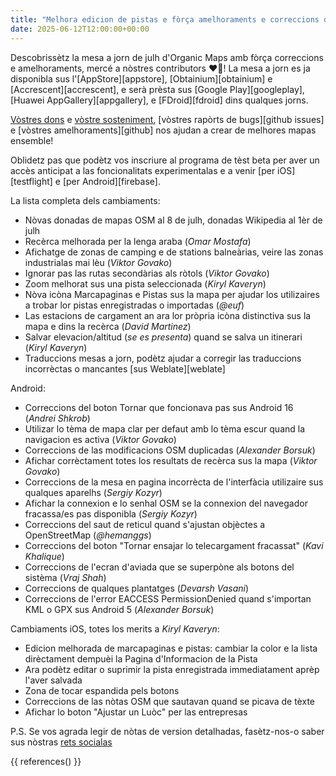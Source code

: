 ```yaml
---
title: "Melhora edicion de pistas e fòrça amelhoraments e correccions dins la mesa a jorn Organic Maps de julh 2025"
date: 2025-06-12T12:00:00+00:00
---
```


Descobrissètz la mesa a jorn de julh d'Organic Maps amb fòrça correccions e amelhoraments, mercé a nòstres contributors ❤️💪! La mesa a jorn es ja disponibla sus l'[AppStore][appstore], [Obtainium][obtainium] e [Accrescent][accrescent], e serà prèsta sus [Google Play][googleplay], [Huawei AppGallery][appgallery], e [FDroid][fdroid] dins qualques jorns.

[Vòstres dons](@/donate/index.md) e [vòstre sosteniment](@/contribute/index.md), [vòstres rapòrts de bugs][github issues] e [vòstres amelhoraments][github] nos ajudan a crear de melhores mapas ensemble!

Oblidetz pas que podètz vos inscriure al programa de tèst beta per aver un accès anticipat a las foncionalitats experimentalas e a venir [per iOS][testflight] e [per Android][firebase].

La lista completa dels cambiaments:
- Nòvas donadas de mapas OSM al 8 de julh, donadas Wikipedia al 1èr de julh
- Recèrca melhorada per la lenga araba (_Omar Mostafa_)
- Afichatge de zonas de camping e de stations balneàrias, veire las zonas industrialas mai lèu (_Viktor Govako_)
- Ignorar pas las rutas secondàrias als ròtols (_Viktor Govako_)
- Zoom melhorat sus una pista seleccionada (_Kiryl Kaveryn_)
- Nòva icòna Marcapaginas e Pistas sus la mapa per ajudar los utilizaires a trobar lor pistas enregistradas o importadas (_@euf_)
- Las estacions de cargament an ara lor pròpria icòna distinctiva sus la mapa e dins la recèrca (_David Martinez_)
- Salvar elevacion/altitud (_se es presenta_) quand se salva un itinerari (_Kiryl Kaveryn_)
- Traduccions mesas a jorn, podètz ajudar a corregir las traduccions incorrèctas o mancantes [sus Weblate][weblate]

Android:
- Correccions del boton Tornar que foncionava pas sus Android 16 (_Andrei Shkrob_)
- Utilizar lo tèma de mapa clar per defaut amb lo tèma escur quand la navigacion es activa (_Viktor Govako_)
- Correccions de las modificacions OSM duplicadas (_Alexander Borsuk_)
- Afichar corrèctament totes los resultats de recèrca sus la mapa (_Viktor Govako_)
- Correccions de la mesa en pagina incorrècta de l'interfàcia utilizaire sus qualques aparelhs (_Sergiy Kozyr_)
- Afichar la connexion e lo senhal OSM se la connexion del navegador fracassa/es pas disponibla (_Sergiy Kozyr_)
- Correccions del saut de reticul quand s'ajustan objèctes a OpenStreetMap (_@hemanggs_)
- Correccions del boton "Tornar ensajar lo telecargament fracassat" (_Kavi Khalique_)
- Correccions de l'ecran d'aviada que se superpòne als botons del sistèma (_Vraj Shah_)
- Correccions de qualques plantatges (_Devarsh Vasani_)
- Correccions de l'error EACCESS PermissionDenied quand s'importan KML o GPX sus Android 5 (_Alexander Borsuk_)

Cambiaments iOS, totes los merits a _Kiryl Kaveryn_:
- Edicion melhorada de marcapaginas e pistas: cambiar la color e la lista dirèctament dempuèi la Pagina d'Informacion de la Pista
- Ara podètz editar o suprimir la pista enregistrada immediatament aprèp l'aver salvada
- Zona de tocar espandida pels botons
- Correccions de las nòtas OSM que sautavan quand se picava de tèxte
- Afichar lo boton "Ajustar un Luòc" per las entrepresas

P.S. Se vos agrada legir de nòtas de version detalhadas, fasètz-nos-o saber sus nòstras [rets socialas](/#community)

{{ references() }}
